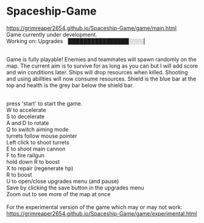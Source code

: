 # Spaceship-Game

https://grimreaper2654.github.io/Spaceship-Game/game/main.html <br>
Game currently under development. <br> Working on: Upgrades ▕████████████████░░░░▏<br><br>

Game is fully playable! Enemies and teammates will spawn randomly on the map. The current aim is to survive for as long as you can but I will add score and win conditions later. Ships will drop resources when killed. Shooting and using abilities will now consume resources. Shield is the blue bar at the top and health is the grey bar below the shield bar. <br><br>

press 'start' to start the game.<br>
W to accelerate<br>
S to decelerate<br>
A and D to rotate<br>
Q to switch aiming mode<br>
turrets follow mouse pointer<br>
Left click to shoot turrets<br>
E to shoot main cannon<br>
F to fire railgun<br>
hold down R to boost<br>
X to repair (regenerate hp)<br>
R to boost<br>
U to open/close upgrades menu (and pause)<br>
Save by clicking the save button in the upgrades menu<br>
Zoom out to see more of the map at once<br>
<br>
For the experimental version of the game which may or may not work:<br>
https://grimreaper2654.github.io/Spaceship-Game/game/experimental.html
